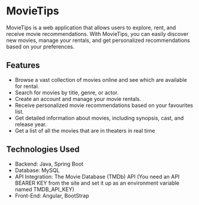 # MovieTips

MovieTips is a web application that allows users to explore, rent, and receive movie recommendations. With MovieTips, you can easily discover new movies, manage your rentals, and get personalized recommendations based on your preferences.

## Features

- Browse a vast collection of movies online and see which are available for rental.
- Search for movies by title, genre, or actor.
- Create an account and manage your movie rentals.
- Receive personalized movie recommendations based on your favourites list.
- Get detailed information about movies, including synopsis, cast, and release year.
- Get a list of all the movies that are in theaters in real time

## Technologies Used

- Backend: Java, Spring Boot
- Database: MySQL
- API Integration: The Movie Database (TMDb) API (You need an API BEARER KEY from the site and set it up as an environment variable named TMDB_API_KEY)
- Front-End: Angular, BootStrap


